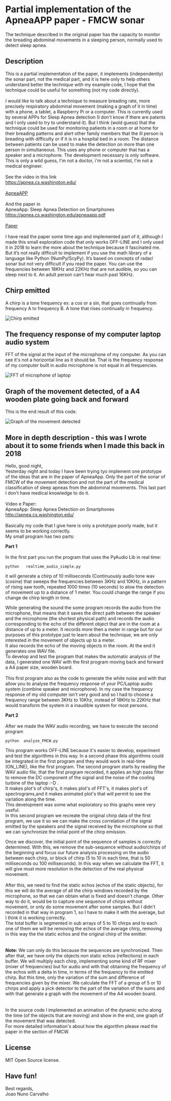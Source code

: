 # Partial implementation of the ApneaAPP paper - FMCW sonar
The technique described in the original paper has the capacity to monitor the breading abdominal movements in a sleeping person, normally used to detect sleep apnea.  

## Description
This is a partial implementation of the paper, it implements (independently) the sonar part, not the medical part, and it is here only to help others understand better the technique with my example code, I hope that the technique could be useful for something (not my code directly). <br> 
<br>
I would like to talk about a technique to measure breading rate, more precisely respiratory abdominal movement (making a graph of it in time) with a phone, a tablet, a Raspberry Pi or a computer. This is currently used by several APPs for Sleep Apnea detection (I don't know if there are patents and I only used to try to understand it). But I think (wold guess) that the technique could be used for monitoring patients in a room or at home for their breading patterns and alert other family members that the ill person is breading with difficulty or if it is in a hospital bed in a room. The distance between patients can be used to make the detection on more than one person in simultaneous. This uses any phone or computer that has a speaker and a microphone. The development necessary is only software. This is only a wild guess, I'm not a doctor, i'm not a scientist, I'm not a medical engineer. <br>
<br>
See the video in this link <br>
https://apnea.cs.washington.edu/ <br>
<br>
[ApneaAPP](https://apnea.cs.washington.edu/)<br>
<br>
And the paper in <br>
ApneaApp: Sleep Apnea Detection on Smartphones <br>
https://apnea.cs.washington.edu/apneaapp.pdf  <br>
<br>
[Paper](https://apnea.cs.washington.edu/apneaapp.pdf) <br>
<br>
I have read the paper some time ago and implemented part of it, although I made this small exploration code that only works OFF-LINE and I only used it in 2018 to learn the more about the technique because it fascinated me. But it’s not really difficult to implement if you use the math library of a language like Python (NumPy/ScyPy). It’s based on concepts of radar/ sonar but not very difficult if you read the paper. You can use the frequencies between 18KHz and 22KHz that are not audible, so you can sleep next to it. An adult person can’t hear much past 16KHz.

## Chirp emitted
A chirp is a tone frequency ex: a cos or a sin, that goes continually from  frequency A to frequency B. A tone that rises continually in frequency. <br>

![Chirp emitted](./chirp.png)

## The frequency response of my computer laptop audio system
FFT of the signal at the input of the microphone of my computer. As you can see it's not a horizontal line as it should be. That is the frequency response of my computer built in audio microphone is not equal in all frequencies. <br>

![FFT of microphone of laptop](./FFT_Microphone.png)

## Graph of the movement detected, of a A4 wooden plate going back and forward
This is the end result of this code. <br>

![Graph of the movement detected](./movment_graph.png)

## More in depth description - this was I wrote about it to some friends when I made this back in 2018
Hello, good night, <br>
Yesterday night and today I have been trying tyo implement one prototype of the ideas that are in the paper of ApneaApp. Only the part of the sonar of FMCW of the movement detection  and not the part of the medical classification of sleep apneas from the abdominal movements. This last part I don't have medical knowledge to do it. <br> 
<br>
Video e Paper: <br>
ApneaApp: Sleep Apnea Detection on Smartphones <br>
http://apnea.cs.washington.edu/    <br>
<br>
Basically my code that I give here is only a prototype poorly made, but it seems to be working correctly. <br>
My small program has two parts: <br>

**Part 1** <br>
<br>
In the first part you run the program that uses the PyAudio Lib in real time: <br>

```
python   realtime_audio_simple.py
```

it will generate a chirp of 10 milliseconds (Continuously audio tone wav (cosine) that sweeps the frequencies between 3KHz and 10KHz, in a pattern of rising saw tooth, repeated 1000 times (10 seconds) to alow the detection of movement up to a distance of 1 meter. You could change the range if you change de chirp length in time. <br>
 
While generating the sound the some program records the audio from the microphone, that means that it saves the direct path between the speaker and the microphone (the shortest physical path) and records the audio corresponding to the echo of the different object that are in the room at a distance of up to a meter. It records more then a meter in range but for our purposes of this prototype just to learn about the technique, we are only interested in the movement of objects up to a meter. <br>
It also records the echo of the moving objects in the room. At the end it generates one WAV file.<br>
To develop and test the program that makes the automatic analysis of the data, I generated one WAV with the first program moving back and forward a A4 paper size, wooden board. <br>    
This first program also as the code to generate the white noise and with that allow you to analyse the frequency response of your PC/Laptop audio system (combine speaker and microphone). In my case the frequency response of my old computer isn't very good and so I had to choose a frequency range between 3KHz to 10Khz, instead of 18KHz to 22KHz that would transform the system in a inaudible system for most persons. <br>

**Part 2** <br>
<br>
After we made the WAV audio recording, we have to execute the second program <br>

```
python  analyze_FMCW.py
```

This program works OFF-LINE because it's easier to develop, experiment and test the algorithms in this way. In a second phase this algorithms could be integrated in the first program  and they would work in real-time (ON_LINE), like the first program. 
The second program starts by reading the WAV audio file, that the first program recorded, it applies an high pass filter to remove the DC component of the signal and the noise of the cooling turbine of the laptop :-D  . <br>
It makes plot's of chirp's, it makes plot's of FFT's, it makes plot's of spectrograms,and it makes animated plot's that will permit to see the variation along the time.  <br>
This development was some what exploratory so this graphs were very useful. <br>
In this second program we recreate the original chirp data of the first program, we use it so we can make the cross correlation of the signal emitted by the speakers and the signal received by the microphone so that we can synchronize the initial point of the chirp emission. <br>  

Once we discover, the initial point of the sequence of samples is correctly determined. With this, we remove the sub-sequence without audio/chirps of the beginning and focus our future analysis processing on the audio between each chirp, or block of chirp (5 to 10 in each time, that is  50 milliseconds ou 100 milliseconds). In this way when we calculate the FFT, it will give must more resolution in the detection of the real physical movement. <br>  
After this, we need to find the static echos (echos of the static objects), for this we will do the average of all the chirp windows recorded by the microphone, so that we can obtain what is fixed and doesn't change. Other way to do it, would be to capture one sequence of chirps without movement, or only do some movement after some samples. But I didn't recorded in that way in program 1, so I have to make it with the average, but I think it is working correctly. <br>
The total buffer is segmented in sub arrays of 5 to 10 chirps and to each one of them we will be removing the echos of the average chirp, removing in this way the the static echos and the original chirp of the emitter. <br>  
<br>
**Note:** We can only do this because the sequences are synchronized. Then after that, we have only the objects non static echos (reflections) in each buffer. We will multiply each chirp, implementing some kind of RF mixer (mixer of frequencies) but for audio and with that obtaining the frequency of the echos with a delta in time, in terms of the frequency to the emitted chirp. But this time, only the variation of the sum and difference of frequencies given by the mixer. We calculate the FFT of a group of 5 or 10 chirps and apply a pick detector to the part of the variation of the sums and with that generate a graph with the movement of the A4 wooden board. <br>    
<br>
In the source code I implemented an animation of the dynamic echo along the time (of the objects that are moving) and show in the end, one graph of the movement that was detected. <br>
For more detailed information's about how the algorithm please read the paper in the section of FMCW.

## License
MIT Open Source license. 

## Have fun!
Best regards, <br>
Joao Nuno Carvalho

